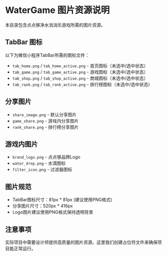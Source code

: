 # WaterGame 图片资源说明

本目录包含点点够净水消消乐游戏所需的图片资源。

## TabBar 图标

以下为微信小程序TabBar所需的图标文件：

- `tab_home.png` / `tab_home_active.png` - 首页图标（未选中/选中状态）
- `tab_game.png` / `tab_game_active.png` - 游戏图标（未选中/选中状态）  
- `tab_shop.png` / `tab_shop_active.png` - 商城图标（未选中/选中状态）
- `tab_rank.png` / `tab_rank_active.png` - 排行榜图标（未选中/选中状态）

## 分享图片

- `share_image.png` - 默认分享图片
- `game_share.png` - 游戏内分享图片
- `rank_share.png` - 排行榜分享图片

## 游戏内图片

- `brand_logo.png` - 点点够品牌Logo
- `water_drop.png` - 水滴图标
- `filter_icon.png` - 过滤器图标

## 图片规范

- TabBar图标尺寸：81px * 81px (建议使用PNG格式)
- 分享图片尺寸：520px * 416px
- Logo图片建议使用PNG格式保持透明背景

## 注意事项

实际项目中需要设计师提供高质量的图片资源。这里我们创建占位符文件来确保项目能正常运行。